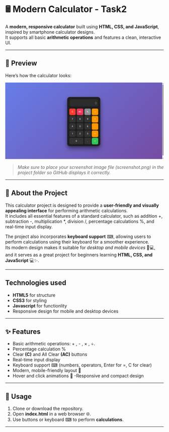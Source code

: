 # 🖩 Modern Calculator - Task2

A **modern, responsive calculator** built using **HTML, CSS, and JavaScript**, inspired by smartphone calculator designs.  
It supports all basic **arithmetic operations** and features a clean, interactive UI.

---

## 📸 Preview

Here’s how the calculator looks:

![Calculator Screenshot](https://github.com/AISHWARYA152/CodeAlpha_tasks/blob/8782ca78dfc7308cde8fa9d3b558fc146a39ebfe/Calculator/Screenshot%202025-09-01%20015827.png)

> *Make sure to place your screenshot image file (screenshot.png) in the project folder so GitHub displays it correctly.*

---

## 🔹 About the Project

This calculator project is designed to provide a **user-friendly and visually appealing interface** for performing arithmetic calculations.  
It includes all essential features of a standard calculator, such as addition +, subtraction -, multiplication *, division /, percentage calculations %, and real-time input display.  

The project also incorporates **keyboard support** ⌨, allowing users to perform calculations using their keyboard for a smoother experience.  
Its modern design makes it suitable for *desktop and mobile devices* 📱💻, and it serves as a great project for beginners learning **HTML, CSS, and JavaScript** 💻✨.

---
## Technologies used 
 - **HTML5** for structure 
 - **CSS3** for styling
 - **Javascript** for functionlity
 - Responsive design for mobile and desktop devices

---
## ✨ Features

- Basic arithmetic operations: + , - , × , ÷.
- Percentage calculation %
- Clear **(C)** and All Clear **(AC)** buttons
- Real-time input display
- Keyboard support ⌨ (numbers, operators, Enter for =, C for clear)
- Modern, mobile-friendly layout 📱
- Hover and click animations 🎨 -Responsive and compact design
  
---

## 🚀 Usage

1. Clone or download the repository.
2. Open **index.html** in a web browser 🌐.
3. Use buttons or keyboard ⌨ to perform **calculations**.

---
